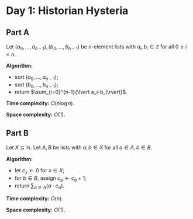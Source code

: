 <!-- day01.md -->
<!-- Licensed under the MIT license. -->
<!-- Copyright (c) 2024-2025 Ishan Pranav -->

<!-- Historian Hysteria -->

# Day 1: Historian Hysteria

## Part A

Let $(a_0,\dots,a_{n-1}),(b_0,\dots,b_{n-1})$ be $n$-element lists with
$a_i,b_i\in\mathbb{Z}$ for all $0\leq i\lt n$.

**Algorithm:**

* sort $(a_0,\dots,a_{n-1})$;
* sort $(b_0,\dots,b_{n-1})$;
* return $\sum_{i=0}^{n-1}{\lvert a_i-b_i\rvert}$.

**Time complexity:** $O(n\log n)$.

**Space complexity:** $O(1)$.

## Part B

Let $X\subseteq\mathbb{N}$. Let $A,B$ be lists with $a,b\in X$ for all
$a\in A,b\in B$.

**Algorithm:**

* let $c_x\leftarrow 0$ for $x\in X$;
* for $b\in B$, assign $c_b\leftarrow c_b+1$;
* return $\sum_{a\in A}(a\cdot c_a)$.

**Time complexity:** $O(n)$.

**Space complexity:** $O(1)$.
